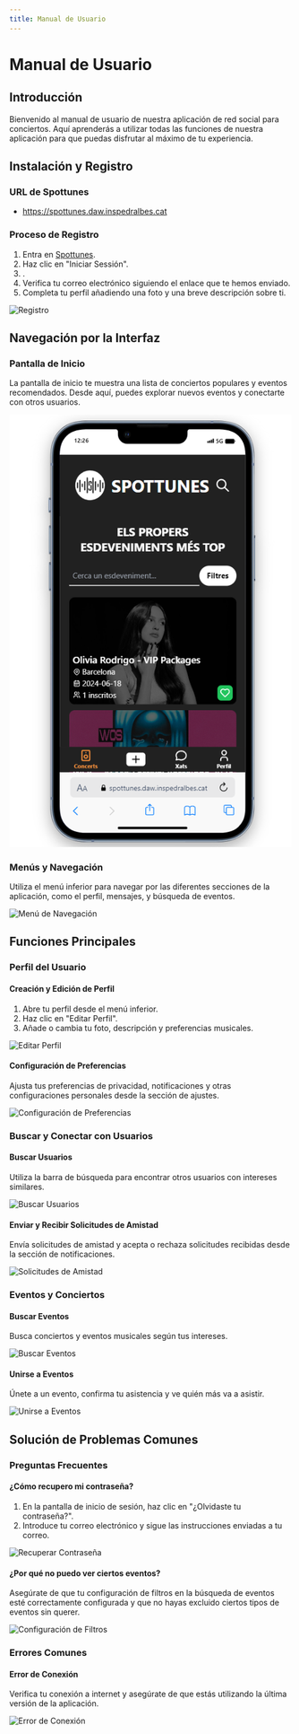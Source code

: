 ```yaml
---
title: Manual de Usuario
---
```


# Manual de Usuario

## Introducción

Bienvenido al manual de usuario de nuestra aplicación de red social para conciertos. Aquí aprenderás a utilizar todas las funciones de nuestra aplicación para que puedas disfrutar al máximo de tu experiencia.

## Instalación y Registro

### URL de Spottunes

- https://spottunes.daw.inspedralbes.cat

### Proceso de Registro

1. Entra en [Spottunes](https://spottunes.daw.inspedralbes.cat).
2. Haz clic en "Iniciar Sessión".
3. .
4. Verifica tu correo electrónico siguiendo el enlace que te hemos enviado.
5. Completa tu perfil añadiendo una foto y una breve descripción sobre ti.

![Registro](images/registro.png)

## Navegación por la Interfaz

### Pantalla de Inicio

La pantalla de inicio te muestra una lista de conciertos populares y eventos recomendados. Desde aquí, puedes explorar nuevos eventos y conectarte con otros usuarios.

![Pantalla de Inicio](images/pantalla-inicio.png)

### Menús y Navegación

Utiliza el menú inferior para navegar por las diferentes secciones de la aplicación, como el perfil, mensajes, y búsqueda de eventos.

![Menú de Navegación](images/menu-navegacion.png)

## Funciones Principales

### Perfil del Usuario

#### Creación y Edición de Perfil

1. Abre tu perfil desde el menú inferior.
2. Haz clic en "Editar Perfil".
3. Añade o cambia tu foto, descripción y preferencias musicales.

![Editar Perfil](images/editar-perfil.png)

#### Configuración de Preferencias

Ajusta tus preferencias de privacidad, notificaciones y otras configuraciones personales desde la sección de ajustes.

![Configuración de Preferencias](images/configuracion-preferencias.png)

### Buscar y Conectar con Usuarios

#### Buscar Usuarios

Utiliza la barra de búsqueda para encontrar otros usuarios con intereses similares.

![Buscar Usuarios](images/buscar-usuarios.png)

#### Enviar y Recibir Solicitudes de Amistad

Envía solicitudes de amistad y acepta o rechaza solicitudes recibidas desde la sección de notificaciones.

![Solicitudes de Amistad](images/solicitudes-amistad.png)

### Eventos y Conciertos

#### Buscar Eventos

Busca conciertos y eventos musicales según tus intereses.

![Buscar Eventos](images/buscar-eventos.png)

#### Unirse a Eventos

Únete a un evento, confirma tu asistencia y ve quién más va a asistir.

![Unirse a Eventos](images/unirse-eventos.png)

## Solución de Problemas Comunes

### Preguntas Frecuentes

#### ¿Cómo recupero mi contraseña?

1. En la pantalla de inicio de sesión, haz clic en "¿Olvidaste tu contraseña?".
2. Introduce tu correo electrónico y sigue las instrucciones enviadas a tu correo.

![Recuperar Contraseña](images/recuperar-contrasena.png)

#### ¿Por qué no puedo ver ciertos eventos?

Asegúrate de que tu configuración de filtros en la búsqueda de eventos esté correctamente configurada y que no hayas excluido ciertos tipos de eventos sin querer.

![Configuración de Filtros](images/configuracion-filtros.png)

### Errores Comunes

#### Error de Conexión

Verifica tu conexión a internet y asegúrate de que estás utilizando la última versión de la aplicación.

![Error de Conexión](images/error-conexion.png)
